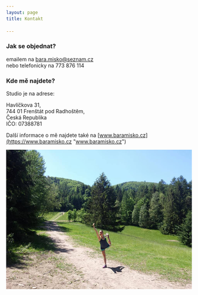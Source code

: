 ```yaml
---
layout: page
title: Kontakt

---
```

### Jak se objednat?

emailem na bara.misko@seznam.cz  
nebo telefonicky na 773 876 114

### Kde mě najdete?

Studio je na adrese:

Havlíčkova 31,  
744 01 Frenštát pod Radhoštěm,  
Česká Republika  
IČO: 07388781

Další informace o mě najdete také na [www.baramisko.cz](https://www.baramisko.cz "www.baramisko.cz")

![](/uploads/18920296_10212909927971559_6638546303955506751_n.jpg)